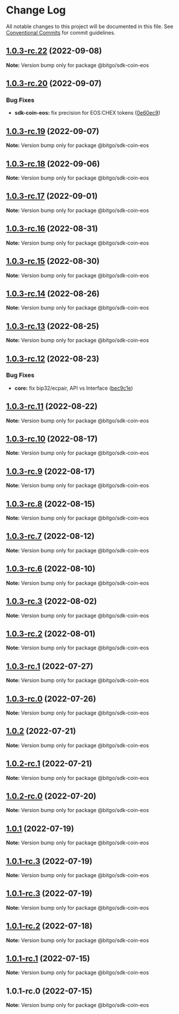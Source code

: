 # Change Log

All notable changes to this project will be documented in this file.
See [Conventional Commits](https://conventionalcommits.org) for commit guidelines.

## [1.0.3-rc.22](https://github.com/BitGo/BitGoJS/compare/@bitgo/sdk-coin-eos@1.0.3-rc.21...@bitgo/sdk-coin-eos@1.0.3-rc.22) (2022-09-08)

**Note:** Version bump only for package @bitgo/sdk-coin-eos





## [1.0.3-rc.20](https://github.com/BitGo/BitGoJS/compare/@bitgo/sdk-coin-eos@1.0.3-rc.19...@bitgo/sdk-coin-eos@1.0.3-rc.20) (2022-09-07)


### Bug Fixes

* **sdk-coin-eos:** fix precision for EOS:CHEX tokens ([0e60ec9](https://github.com/BitGo/BitGoJS/commit/0e60ec9e92a9c737fd65d89476f080b99a0fa842))





## [1.0.3-rc.19](https://github.com/BitGo/BitGoJS/compare/@bitgo/sdk-coin-eos@1.0.3-rc.18...@bitgo/sdk-coin-eos@1.0.3-rc.19) (2022-09-07)

**Note:** Version bump only for package @bitgo/sdk-coin-eos





## [1.0.3-rc.18](https://github.com/BitGo/BitGoJS/compare/@bitgo/sdk-coin-eos@1.0.3-rc.17...@bitgo/sdk-coin-eos@1.0.3-rc.18) (2022-09-06)

**Note:** Version bump only for package @bitgo/sdk-coin-eos





## [1.0.3-rc.17](https://github.com/BitGo/BitGoJS/compare/@bitgo/sdk-coin-eos@1.0.3-rc.16...@bitgo/sdk-coin-eos@1.0.3-rc.17) (2022-09-01)

**Note:** Version bump only for package @bitgo/sdk-coin-eos





## [1.0.3-rc.16](https://github.com/BitGo/BitGoJS/compare/@bitgo/sdk-coin-eos@1.0.3-rc.15...@bitgo/sdk-coin-eos@1.0.3-rc.16) (2022-08-31)

**Note:** Version bump only for package @bitgo/sdk-coin-eos





## [1.0.3-rc.15](https://github.com/BitGo/BitGoJS/compare/@bitgo/sdk-coin-eos@1.0.3-rc.14...@bitgo/sdk-coin-eos@1.0.3-rc.15) (2022-08-30)

**Note:** Version bump only for package @bitgo/sdk-coin-eos





## [1.0.3-rc.14](https://github.com/BitGo/BitGoJS/compare/@bitgo/sdk-coin-eos@1.0.3-rc.13...@bitgo/sdk-coin-eos@1.0.3-rc.14) (2022-08-26)

**Note:** Version bump only for package @bitgo/sdk-coin-eos





## [1.0.3-rc.13](https://github.com/BitGo/BitGoJS/compare/@bitgo/sdk-coin-eos@1.0.3-rc.12...@bitgo/sdk-coin-eos@1.0.3-rc.13) (2022-08-25)

**Note:** Version bump only for package @bitgo/sdk-coin-eos





## [1.0.3-rc.12](https://github.com/BitGo/BitGoJS/compare/@bitgo/sdk-coin-eos@1.0.3-rc.11...@bitgo/sdk-coin-eos@1.0.3-rc.12) (2022-08-23)


### Bug Fixes

* **core:** fix bip32/ecpair, API vs Interface ([bec9c1e](https://github.com/BitGo/BitGoJS/commit/bec9c1e6ff0c23108dc27e171abdd3e4d2cfdfb1))





## [1.0.3-rc.11](https://github.com/BitGo/BitGoJS/compare/@bitgo/sdk-coin-eos@1.0.3-rc.10...@bitgo/sdk-coin-eos@1.0.3-rc.11) (2022-08-22)

**Note:** Version bump only for package @bitgo/sdk-coin-eos





## [1.0.3-rc.10](https://github.com/BitGo/BitGoJS/compare/@bitgo/sdk-coin-eos@1.0.3-rc.9...@bitgo/sdk-coin-eos@1.0.3-rc.10) (2022-08-17)

**Note:** Version bump only for package @bitgo/sdk-coin-eos





## [1.0.3-rc.9](https://github.com/BitGo/BitGoJS/compare/@bitgo/sdk-coin-eos@1.0.3-rc.8...@bitgo/sdk-coin-eos@1.0.3-rc.9) (2022-08-17)

**Note:** Version bump only for package @bitgo/sdk-coin-eos





## [1.0.3-rc.8](https://github.com/BitGo/BitGoJS/compare/@bitgo/sdk-coin-eos@1.0.3-rc.7...@bitgo/sdk-coin-eos@1.0.3-rc.8) (2022-08-15)

**Note:** Version bump only for package @bitgo/sdk-coin-eos





## [1.0.3-rc.7](https://github.com/BitGo/BitGoJS/compare/@bitgo/sdk-coin-eos@1.0.3-rc.6...@bitgo/sdk-coin-eos@1.0.3-rc.7) (2022-08-12)

**Note:** Version bump only for package @bitgo/sdk-coin-eos





## [1.0.3-rc.6](https://github.com/BitGo/BitGoJS/compare/@bitgo/sdk-coin-eos@1.0.3-rc.5...@bitgo/sdk-coin-eos@1.0.3-rc.6) (2022-08-10)

**Note:** Version bump only for package @bitgo/sdk-coin-eos





## [1.0.3-rc.3](https://github.com/BitGo/BitGoJS/compare/@bitgo/sdk-coin-eos@1.0.3-rc.2...@bitgo/sdk-coin-eos@1.0.3-rc.3) (2022-08-02)

**Note:** Version bump only for package @bitgo/sdk-coin-eos





## [1.0.3-rc.2](https://github.com/BitGo/BitGoJS/compare/@bitgo/sdk-coin-eos@1.0.3-rc.1...@bitgo/sdk-coin-eos@1.0.3-rc.2) (2022-08-01)

**Note:** Version bump only for package @bitgo/sdk-coin-eos





## [1.0.3-rc.1](https://github.com/BitGo/BitGoJS/compare/@bitgo/sdk-coin-eos@1.0.3-rc.0...@bitgo/sdk-coin-eos@1.0.3-rc.1) (2022-07-27)

**Note:** Version bump only for package @bitgo/sdk-coin-eos





## [1.0.3-rc.0](https://github.com/BitGo/BitGoJS/compare/@bitgo/sdk-coin-eos@1.0.2...@bitgo/sdk-coin-eos@1.0.3-rc.0) (2022-07-26)

**Note:** Version bump only for package @bitgo/sdk-coin-eos





## [1.0.2](https://github.com/BitGo/BitGoJS/compare/@bitgo/sdk-coin-eos@1.0.2-rc.1...@bitgo/sdk-coin-eos@1.0.2) (2022-07-21)

**Note:** Version bump only for package @bitgo/sdk-coin-eos





## [1.0.2-rc.1](https://github.com/BitGo/BitGoJS/compare/@bitgo/sdk-coin-eos@1.0.2-rc.0...@bitgo/sdk-coin-eos@1.0.2-rc.1) (2022-07-21)

**Note:** Version bump only for package @bitgo/sdk-coin-eos





## [1.0.2-rc.0](https://github.com/BitGo/BitGoJS/compare/@bitgo/sdk-coin-eos@1.0.1...@bitgo/sdk-coin-eos@1.0.2-rc.0) (2022-07-20)

**Note:** Version bump only for package @bitgo/sdk-coin-eos





## [1.0.1](https://github.com/BitGo/BitGoJS/compare/@bitgo/sdk-coin-eos@1.0.1-rc.3...@bitgo/sdk-coin-eos@1.0.1) (2022-07-19)

**Note:** Version bump only for package @bitgo/sdk-coin-eos





## [1.0.1-rc.3](https://github.com/BitGo/BitGoJS/compare/@bitgo/sdk-coin-eos@1.0.1-rc.1...@bitgo/sdk-coin-eos@1.0.1-rc.3) (2022-07-19)

**Note:** Version bump only for package @bitgo/sdk-coin-eos

## [1.0.1-rc.3](https://github.com/BitGo/BitGoJS/compare/@bitgo/sdk-coin-eos@1.0.1-rc.1...@bitgo/sdk-coin-eos@1.0.1-rc.3) (2022-07-19)

**Note:** Version bump only for package @bitgo/sdk-coin-eos

## [1.0.1-rc.2](https://github.com/BitGo/BitGoJS/compare/@bitgo/sdk-coin-eos@1.0.1-rc.1...@bitgo/sdk-coin-eos@1.0.1-rc.2) (2022-07-18)

**Note:** Version bump only for package @bitgo/sdk-coin-eos

## [1.0.1-rc.1](https://github.com/BitGo/BitGoJS/compare/@bitgo/sdk-coin-eos@1.0.1-rc.0...@bitgo/sdk-coin-eos@1.0.1-rc.1) (2022-07-15)

**Note:** Version bump only for package @bitgo/sdk-coin-eos

## 1.0.1-rc.0 (2022-07-15)

**Note:** Version bump only for package @bitgo/sdk-coin-eos
